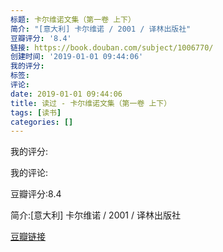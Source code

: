 ```yaml
---
标题: 卡尔维诺文集（第一卷 上下）
简介: "[意大利] 卡尔维诺 / 2001 / 译林出版社"
豆瓣评分: '8.4'
链接: https://book.douban.com/subject/1006770/
创建时间: '2019-01-01 09:44:06'
我的评分:
标签:
评论:
date: 2019-01-01 09:44:06
title: 读过 - 卡尔维诺文集（第一卷 上下）
tags: [读书]
categories: []
---
```


我的评分:

我的评论:

豆瓣评分:8.4

简介:[意大利] 卡尔维诺 / 2001 / 译林出版社

[豆瓣链接](https://book.douban.com/subject/1006770/)

